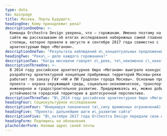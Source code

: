 ```yaml
---
type: data
to: mainpage
title: Москва. Порты Будущего.
headingOne: Кому принадлежит река?
descriptionOneOne: >-
  Команда Orchestra Design уверена, что — горожанам. Именно поэтому на этом
  сайте мы рассказываем об итогах исследования набережных самой главной реки
  столицы, которое провели в августе и сентябре 2017 года совместно с
  архитектурным бюро «Меганом».
descriptionOneTwo: "Результаты наблюдений и\_концептуальных предложений, связанных с\_тем, как повысить привлекательность прибрежных пространств, могут быть интересны всем горожанам: участникам наших исследовательских мероприятий, профессионалам\_— градостроителям, урбанистам и\_архитекторам, жителям Москвы и\_других городов. Делясь информацией, надеемся на\_конструктивный диалог со\_всеми заинтересованными в\_развитии Москвы-реки как общественного пространства."
headingTwo: "Река\_— дело каждого горожанина!"
descriptionTwo: "Когда москвичи говорят о\_реке, то\_неизменно с\_некоторой патетикой вспоминают о\_ее\_географии: «Она\_же через центр идет, все районы соединяет... И\_красивые изгибы...» (жен., 45). А\_ведь Москва-река не\_только связала весь город с\_северо-запада на\_юго-восток, но\_и\_объединила таким образом людей, живущих рядом с\_ней. Поводом объединиться не\_просто по\_формальному принципу может стать участие всех горожан в\_жизни Москвы-реки. Вовлечение всего городского сообщества в\_дискуссию, связанную с\_развитием реки,\_— это потенциал для формулирования общих приоритетов и\_поиска общего языка среди горожан. Также это\_— возможность провозгласить общие ценности, во\_имя которых общество могло\_бы что-то делать консолидировано. А\_река как раз должна всех соединять. Если она выполнит эту задачу, а\_она может ее\_выполнить, и, по\_сути, выполняет, как мы\_видим по\_результатам социологических опросов, то\_это и\_есть проект не\_архитектурный, а\_городской. Проект создания сообщества. И\_это\_то, к\_чему мы\_стремимся в\_будущем. —\_Юрий Григорян, основатель и\_партнер бюро «Меганом», соавтор концепции развития Москвы-реки Влиять на\_будущее реки можно, принимая участие в\_исследованиях, знакомясь с\_разрабатываемыми предложениями по\_развитию общественных пространств, вступая в\_диалог c\_другими горожанами, своими соседями, и\_вынося на\_обсуждение собственные идеи."
descriptionThreeOne: >-
  В 2014 году российское архитектурное бюро «Меганом» выиграло конкурс на
  разработку архитектурной концепции прибрежных территорий Москвы-реки и сейчас
  работает по заказу ГАУ «НИ и ПИ Градплан города Москвы». Основные принципы
  проекта — охрана окружающей среды, социально-экономическое, транспортное,
  инженерное и градостроительное развитие. Придерживаясь их, можно добиться
  устойчивости городской территории в долгосрочной перспективе.
descriptionThreeTwo: "В\_2014 году российское архитектурное бюро «Меганом» выиграло конкурс на\_разработку архитектурной концепции прибрежных территорий Москвы-реки и\_сейчас работает по\_заказу ГАУ «НИ\_и\_ПИ\_Градплан города Москвы». Основные принципы проекта\_— охрана окружающей среды, социально-экономическое, транспортное, инженерное и\_градостроительное развитие. Придерживаясь\_их, можно добиться устойчивости городской территории в\_долгосрочной перспективе."
headingFour: Социокультурное исследование
descriptionFour: "Инициируя лаконичное (в\_силу временных ограничений) и\_в\_то\_же время масштабное по\_своей географии социокультурное исследование, проведенное в\_августе\_— сентябре 2017\_года, мы\_преследовали сугубо практические цели: —\_определить особенности использования территорий набережных горожанами, живущими и\_работающими вблизи реки; —\_выявить локальные культурные особенности набережных; —\_зафиксировать существующие потенциалы повышения качества жизни и\_времяпрепровождения на\_конкретных участках набережных; —\_предложить варианты моделей функционального и\_сервисного развития нескольких набережных. Рассматривая набережные практически на\_всем протяжении Москвы-реки от\_Филевской поймы до\_Нагатинской, мы\_применяли следующие инструменты исследования: цифровой анализ (контент-анализ и\_анализ геоданных из\_интернет-источников), экспресс-опросы и\_глубинные интервью, фокус-группы, проектные семинары."
headingFive: "Проекта: дальнейшие шаги и\_развитие сайта"
descriptionFive: "В\_октябре 2017 года Orchestra Design передали свои наработки бюро «Меганому», которое разрабатывает проекты архитектурных концепций набережных. Пилотные проекты будут реализованы после согласования с\_заказчиком."
headingForm: Подпишись на обновления
placholderForm: Напиши адрес своей почты
---
```


